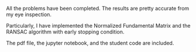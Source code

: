 All the problems have been completed. The results are pretty accurate from my eye inspection.     

Particularly, I have implemented the Normalized Fundamental Matrix and the RANSAC algorithm with early stopping condition.     

The pdf file, the jupyter notebook, and the student code are included.
